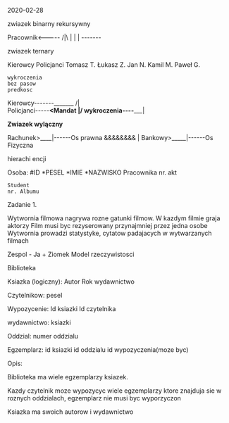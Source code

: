 2020-02-28

zwiazek binarny rekursywny

Pracownik<-----
       /|\    |
        |     |
        -------


zwiazek ternary

Kierowcy	Policjanci
Tomasz T.	Łukasz Z.
Jan N. 		Kamil M.
Paweł G.

	wykroczenia
	bez pasow
	predkosc



Kierowcy-------_______
		     /|\
Policjanci-----____<Mandat
		     \|/
wykroczenia----_______|



**Zwiazek wylączny**


Rachunek>____|------Os prawna
&&&&&&&&     |
Bankowy>_____|------Os Fizyczna

hierachi encji

Osoba:
#ID
*PESEL
*IMIE
*NAZWISKO
	Pracownika
	nr. akt
	
	Student
	nr. Albumu


Zadanie 1.

Wytwornia filmowa nagrywa rozne gatunki filmow. W kazdym filmie graja aktorzy
Film musi byc rezyserowany przynajmniej przez jedna osobe
Wytwornia prowadzi statystyke, cytatow padajacych w wytwarzanych filmach

Zespol - Ja + Ziomek
Model rzeczywistosci

Biblioteka

Ksiazka (logiczny):
	Autor
	Rok
	wydawnictwo

Czytelnikow:
	pesel


Wypozycenie:
	Id ksiazki
	Id czytelnika

wydawnictwo:
 ksiazki

Oddzial:
	numer oddzialu

Egzemplarz:
	  id ksiazki
	  id oddzialu
	  id wypozyczenia(moze byc)


Opis:

Biblioteka ma wiele egzemplarzy ksiazek.

Kazdy czytelnik moze wypozycyc wiele egzemplarzy ktore znajduja sie w roznych oddzialach, egzemplarz nie musi byc wyporzyczon

Ksiazka ma swoich autorow i wydawnictwo

